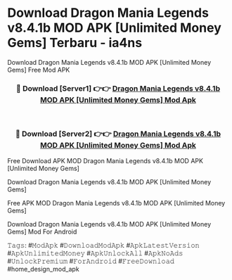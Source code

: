# Download Dragon Mania Legends v8.4.1b MOD APK [Unlimited Money Gems] Terbaru - ia4ns
Download Dragon Mania Legends v8.4.1b MOD APK [Unlimited Money Gems] Free Mod APK

<div align="center">
<h3>🔴 Download [Server1] 👉👉 <a href="https://apk-comot.site?title=Dragon_Mania_Legends_v8.4.1b_MOD_APK_[Unlimited_Money_Gems]">Dragon Mania Legends v8.4.1b MOD APK [Unlimited Money Gems] Mod Apk</a></h3><br>

<h3>🔴 Download [Server2] 👉👉 <a href="https://apk-comot.site?title=Dragon_Mania_Legends_v8.4.1b_MOD_APK_[Unlimited_Money_Gems]">Dragon Mania Legends v8.4.1b MOD APK [Unlimited Money Gems] Mod Apk</a></h3>
</div>


Free Download APK MOD Dragon Mania Legends v8.4.1b MOD APK [Unlimited Money Gems]

Download Dragon Mania Legends v8.4.1b MOD APK [Unlimited Money Gems] 

Free APK MOD Dragon Mania Legends v8.4.1b MOD APK [Unlimited Money Gems] 

Download Dragon Mania Legends v8.4.1b MOD APK [Unlimited Money Gems] Mod For Android

𝚃𝚊𝚐𝚜: #𝙼𝚘𝚍𝙰𝚙𝚔 #𝙳𝚘𝚠𝚗𝚕𝚘𝚊𝚍𝙼𝚘𝚍𝙰𝚙𝚔 #𝙰𝚙𝚔𝙻𝚊𝚝𝚎𝚜𝚝𝚅𝚎𝚛𝚜𝚒𝚘𝚗 #𝙰𝚙𝚔𝚄𝚗𝚕𝚒𝚖𝚒𝚝𝚎𝚍𝙼𝚘𝚗𝚎𝚢 #𝙰𝚙𝚔𝚄𝚗𝚕𝚘𝚌𝚔𝙰𝚕𝚕 #𝙰𝚙𝚔𝙽𝚘𝙰𝚍𝚜 #𝚄𝚗𝚕𝚘𝚌𝚔𝙿𝚛𝚎𝚖𝚒𝚞𝚖 #𝙵𝚘𝚛𝙰𝚗𝚍𝚛𝚘𝚒𝚍 #𝙵𝚛𝚎𝚎𝙳𝚘𝚠𝚗𝚕𝚘𝚊𝚍 #home_design_mod_apk